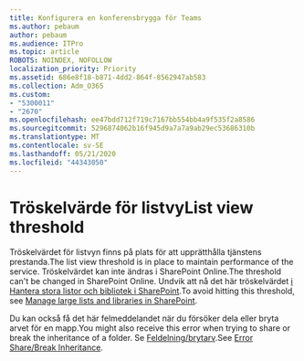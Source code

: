 ```yaml
---
title: Konfigurera en konferensbrygga för Teams
ms.author: pebaum
author: pebaum
ms.audience: ITPro
ms.topic: article
ROBOTS: NOINDEX, NOFOLLOW
localization_priority: Priority
ms.assetid: 686e8f18-b871-4dd2-864f-8562947ab583
ms.collection: Adm_O365
ms.custom:
- "5300011"
- "2670"
ms.openlocfilehash: ee47bdd712f719c7167bb554bb4a9f535f2a8586
ms.sourcegitcommit: 5296874062b16f945d9a7a7a9ab29ec53686310b
ms.translationtype: MT
ms.contentlocale: sv-SE
ms.lasthandoff: 05/21/2020
ms.locfileid: "44343050"
---
```

# <a name="list-view-threshold"></a><span data-ttu-id="22f2d-102">Tröskelvärde för listvy</span><span class="sxs-lookup"><span data-stu-id="22f2d-102">List view threshold</span></span>

<span data-ttu-id="22f2d-103">Tröskelvärdet för listvyn finns på plats för att upprätthålla tjänstens prestanda.</span><span class="sxs-lookup"><span data-stu-id="22f2d-103">The list view threshold is in place to maintain performance of the service.</span></span> <span data-ttu-id="22f2d-104">Tröskelvärdet kan inte ändras i SharePoint Online.</span><span class="sxs-lookup"><span data-stu-id="22f2d-104">The threshold can't be changed in SharePoint Online.</span></span> <span data-ttu-id="22f2d-105">Undvik att nå det här tröskelvärdet [i Hantera stora listor och bibliotek i SharePoint](https://support.office.com/article/manage-large-lists-and-libraries-in-sharepoint-b8588dae-9387-48c2-9248-c24122f07c59).</span><span class="sxs-lookup"><span data-stu-id="22f2d-105">To avoid hitting this threshold, see [Manage large lists and libraries in SharePoint](https://support.office.com/article/manage-large-lists-and-libraries-in-sharepoint-b8588dae-9387-48c2-9248-c24122f07c59).</span></span>

<span data-ttu-id="22f2d-106">Du kan också få det här felmeddelandet när du försöker dela eller bryta arvet för en mapp.</span><span class="sxs-lookup"><span data-stu-id="22f2d-106">You might also receive this error when trying to share or break the inheritance of a folder.</span></span> <span data-ttu-id="22f2d-107">Se [Feldelning/brytarv](https://docs.microsoft.com/SharePoint/troubleshoot/lists-and-libraries/error-share-break-inheritance).</span><span class="sxs-lookup"><span data-stu-id="22f2d-107">See [Error Share/Break Inheritance](https://docs.microsoft.com/SharePoint/troubleshoot/lists-and-libraries/error-share-break-inheritance).</span></span>
